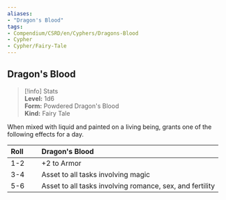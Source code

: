 ```yaml
---
aliases:
- "Dragon's Blood"
tags:
- Compendium/CSRD/en/Cyphers/Dragons-Blood
- Cypher
- Cypher/Fairy-Tale
---
```


  
## Dragon's Blood  
>[!info] Stats  
> **Level:** 1d6  
> **Form:** Powdered Dragon's Blood  
> **Kind:** Fairy Tale
  
When mixed with liquid and painted on a living being, grants one of the following effects for a day.  

|  Roll &nbsp; &nbsp; &nbsp; | Dragon's Blood  |  
| ------------- | :----------- |  
| 1-2 | +2 to Armor |  
| 3-4 | Asset to all tasks involving magic |  
| 5-6 | Asset to all tasks involving romance, sex, and fertility |